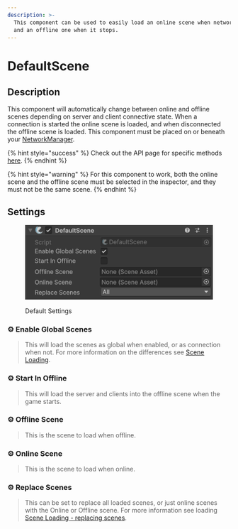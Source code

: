 ```yaml
---
description: >-
  This component can be used to easily load an online scene when network starts
  and an offline one when it stops.
---
```


# DefaultScene

## Description

This component will automatically change between online and offline scenes depending on server and client connective state. When a connection is started the online scene is loaded, and when disconnected the offline scene is loaded. This component must be placed on or beneath your [NetworkManager](../managers/network-manager.md).

{% hint style="success" %}
Check out the API page for specific methods [here](https://firstgeargames.com/FishNet/api/api/FishNet.Component.Scenes.DefaultScene.html).
{% endhint %}

{% hint style="warning" %}
For this component to work, both the online scene and the offline scene must be selected in the inspector, and they must not be the same scene.
{% endhint %}

## Settings

<div align="left"><figure><img src="../../../.gitbook/assets/default-scene-component.png" alt=""><figcaption><p>Default Settings</p></figcaption></figure></div>

### :gear: **Enable Global Scenes**

> This will load the scenes as global when enabled, or as connection when not. For more information on the differences see [Scene Loading](../../../guides/features/scene-management/loading-scenes/).

### :gear: **Start In Offline**

> This will load the server and clients into the offline scene when the game starts.

### :gear: **Offline Scene**

> This is the scene to load when offline.

### :gear: **Online Scene**

> This is the scene to load when online.

### :gear: **Replace Scenes**

> This can be set to replace all loaded scenes, or just online scenes with the Online or Offline scene. For more information see loading [Scene Loading - replacing scenes](../../../guides/features/scene-management/loading-scenes/).
